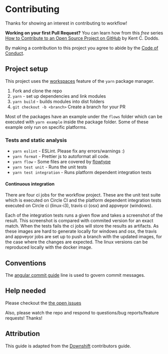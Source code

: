 # Contributing

Thanks for showing an interest in contributing to workflow!

**Working on your first Pull Request?** You can learn how from this _free_
series [How to Contribute to an Open Source Project on GitHub][egghead] by
Kent C. Dodds.

By making a contribution to this project you agree to abide by the 
[Code of Conduct][code-of-conduct].

## Project setup

This project uses the [workspaces][yarn-workspaces] feature of the `yarn` 
package manager. 

1.  Fork and clone the repo
2.  `yarn` - set up dependencies and link modules
3.  `yarn build` - builds modules into dist folders
3.  `git checkout -b <branch>` Create a branch for your PR 

Most of the packages have an example under the `flows` folder which can be
executed with `yarn example` inside the package folder. Some of these example 
only run on specific platforms.

### Tests and static analysis

- `yarn eslint` - ESLint. Please fix any errors/warnings :)
- `yarn format` - Prettier js to autoformat all code.
- `yarn flow` - Some files are covered by [flowtype][flowtype]
- `yarn test unit` - Runs the unit tests
- `yarn test integration` - Runs platform dependent integration tests

#### Continuous integration

There are four ci jobs for the workflow project. These are the unit test suite
which is executed on Circle CI and the platform dependent integration tests executed
on Circle ci (linux-i3), travis ci (osx) and appveyor (windows). 

Each of the integration tests runs a given flow and takes a screenshot of the result.
This screenshot is compared with commited version for an exact match. When the tests
fails the ci jobs will store the results as artifacts. As these images are hard to 
generate locally for windows and osx, the travis and appveyor jobs are set up to 
push a branch with the updated images, for the case where the changes are expected. 
The linux versions can be reproduced locally with the docker image. 

## Conventions

The [angular commit guide][angular-commit] line is used to govern commit messages. 

## Help needed

Please checkout the [the open issues][issues]

Also, please watch the repo and respond to questions/bug reports/feature
requests! Thanks!

## Attribution

This guide is adapted from the [Downshift][downshift] contributors guide.

[egghead]: https://egghead.io/series/how-to-contribute-to-an-open-source-project-on-github
[issues]: https://github.com/havardh/workflow/issues
[downshift]: https://github.com/paypal/downshift
[yarn-workspaces]: https://yarnpkg.com/lang/en/docs/workspaces/
[flowtype]: https://flow.org/
[angular-commit]: https://gist.github.com/stephenparish/9941e89d80e2bc58a153
[code-of-conduct]: code-of-conduct.md
